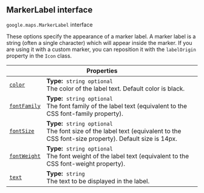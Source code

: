 
<devsite-heading text=" MarkerLabel interface" for="MarkerLabel" level="h2" link="" toc="" back-to-top=""><h2 id="MarkerLabel" is-upgraded="">MarkerLabel interface </h2></devsite-heading>
<p>
<code translate="no" dir="ltr"><span itemprop="path">google.maps</span>.<span itemprop="name">MarkerLabel</span></code>
interface
</p>
<p>These options specify the appearance of a marker label. A marker label is a string (often a single character) which will appear inside the marker. If you are using it with a custom marker, you can reposition it with the <code translate="no" dir="ltr">labelOrigin</code> property in the <code translate="no" dir="ltr">Icon</code> class.</p>
<div class="devsite-table-wrapper"><table class="properties responsive" summary="interface MarkerLabel - Properties">
<thead>
<tr><th colspan="2">Properties</th>
</tr></thead>
<tbody>
<tr id="MarkerLabel.color">
<td itemprop="property"><code translate="no" dir="ltr"><a class="secret-link" href="#MarkerLabel.color"><span>color</span></a></code></td>
<td><div><strong>Type:</strong>&nbsp; <code translate="no" dir="ltr">string <span class="optional-type-annotation">optional</span></code></div>
<div class="desc">The color of the label text. Default color is black.</div></td>
</tr>
<tr id="MarkerLabel.fontFamily">
<td itemprop="property"><code translate="no" dir="ltr"><a class="secret-link" href="#MarkerLabel.fontFamily"><span>fontFamily</span></a></code></td>
<td><div><strong>Type:</strong>&nbsp; <code translate="no" dir="ltr">string <span class="optional-type-annotation">optional</span></code></div>
<div class="desc">The font family of the label text (equivalent to the CSS font-family property).</div></td>
</tr>
<tr id="MarkerLabel.fontSize">
<td itemprop="property"><code translate="no" dir="ltr"><a class="secret-link" href="#MarkerLabel.fontSize"><span>fontSize</span></a></code></td>
<td><div><strong>Type:</strong>&nbsp; <code translate="no" dir="ltr">string <span class="optional-type-annotation">optional</span></code></div>
<div class="desc">The font size of the label text (equivalent to the CSS font-size property). Default size is 14px.</div></td>
</tr>
<tr id="MarkerLabel.fontWeight">
<td itemprop="property"><code translate="no" dir="ltr"><a class="secret-link" href="#MarkerLabel.fontWeight"><span>fontWeight</span></a></code></td>
<td><div><strong>Type:</strong>&nbsp; <code translate="no" dir="ltr">string <span class="optional-type-annotation">optional</span></code></div>
<div class="desc">The font weight of the label text (equivalent to the CSS font-weight property).</div></td>
</tr>
<tr id="MarkerLabel.text">
<td itemprop="property"><code translate="no" dir="ltr"><a class="secret-link" href="#MarkerLabel.text"><span>text</span></a></code></td>
<td><div><strong>Type:</strong>&nbsp; <code translate="no" dir="ltr">string</code></div>
<div class="desc">The text to be displayed in the label.</div></td>
</tr>
</tbody>
</table></div>
<script src="replace_links.js"></script>
